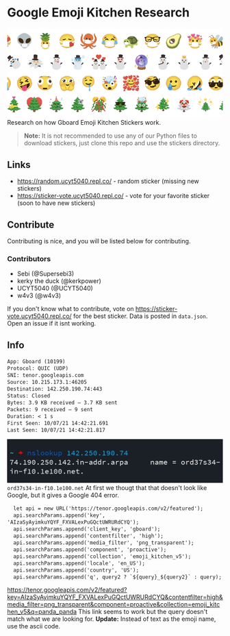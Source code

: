# Google Emoji Kitchen Research
![Google Sticker Banner](https://github.com/UCYT5040/Google-Sticker-Mashup-Research/blob/main/banner.png?raw=true)
Research on how Gboard Emoji Kitchen Stickers work.
> **Note:** It is not recommended to use any of our Python files to download stickers, just clone this repo and use the stickers directory.
## Links
- https://random.ucyt5040.repl.co/ - random sticker (missing new stickers)
- https://sticker-vote.ucyt5040.repl.co/ - vote for your favorite sticker (soon to have new stickers)
## Contribute
Contributing is nice, and you will be listed below for contributing.
### Contributors
- Sebi (@Supersebi3)
- kerky the duck (@kerkpower)
- UCYT5040 (@UCYT5040)
- w4v3 (@w4v3)


If you don't know what to contribute, vote on https://sticker-vote.ucyt5040.repl.co/ for the best sticker. Data is posted in `data.json`. Open an issue if it isnt working.
## Info
```
App: Gboard (10199)
Protocol: QUIC (UDP)
SNI: tenor.googleapis.com
Source: 10.215.173.1:46205
Destination: 142.250.190.74:443
Status: Closed
Bytes: 3.9 KB received — 3.7 KB sent
Packets: 9 received — 9 sent
Duration: < 1 s
First Seen: 10/07/21 14:42:21.691
Last Seen: 10/07/21 14:42:21.817
```
![](https://github.com/UCYT5040/Google-Sticker-Mashup-Research/blob/main/img/nslookup.jpg?raw=true)
`ord37s34-in-f10.1e100.net`
At first we thougt that that doesn't look like Google, but it gives a Google 404 error.
```
  let api = new URL('https://tenor.googleapis.com/v2/featured');
  api.searchParams.append('key', 'AIzaSyAyimkuYQYF_FXVALexPuGQctUWRURdCYQ');
  api.searchParams.append('client_key', 'gboard');
  api.searchParams.append('contentfilter', 'high');
  api.searchParams.append('media_filter', 'png_transparent');
  api.searchParams.append('component', 'proactive');
  api.searchParams.append('collection', 'emoji_kitchen_v5');
  api.searchParams.append('locale', 'en_US');
  api.searchParams.append('country', 'US');
  api.searchParams.append('q', query2 ? `${query}_${query2}` : query);
```
https://tenor.googleapis.com/v2/featured?key=AIzaSyAyimkuYQYF_FXVALexPuGQctUWRURdCYQ&contentfilter=high&media_filter=png_transparent&component=proactive&collection=emoji_kitchen_v5&q=panda_panda
This link seems to work but the query doesn't match what we are looking for.
**Update:**
Instead of text as the emoji name, use the ascii code.

